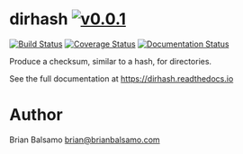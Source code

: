 # dirhash [![v0.0.1](https://img.shields.io/badge/version-0.0.1-blue.svg)](https://github.com/uchicago-library/dirhash/releases)

[![Build Status](https://travis-ci.org/uchicago-library/dirhash.svg?branch=master)](https://travis-ci.org/uchicago-library/dirhash) [![Coverage Status](https://coveralls.io/repos/github/uchicago-library/dirhash/badge.svg?branch=master)](https://coveralls.io/github/uchicago-library/dirhash?branch=master) [![Documentation Status](https://readthedocs.org/projects/dirhash/badge/?version=latest)](http://dirhash.readthedocs.io/en/latest/?badge=latest)

Produce a checksum, similar to a hash, for directories.


See the full documentation at https://dirhash.readthedocs.io


# Author
Brian Balsamo <brian@brianbalsamo.com>
